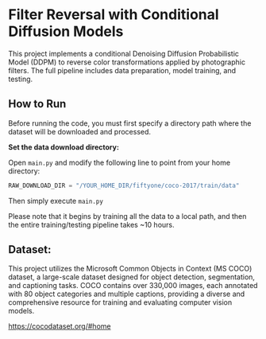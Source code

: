 # Filter Reversal with Conditional Diffusion Models

This project implements a conditional Denoising Diffusion Probabilistic Model (DDPM) to reverse color transformations applied by photographic filters. The full pipeline includes data preparation, model training, and testing.

## How to Run

Before running the code, you must first specify a directory path where the dataset will be downloaded and processed.

**Set the data download directory:**

Open `main.py` and modify the following line to point from your home directory:

   ```python
   RAW_DOWNLOAD_DIR = "/YOUR_HOME_DIR/fiftyone/coco-2017/train/data"
```

Then simply execute ```main.py```

Please note that it begins by training all the data to a local path, and then the entire training/testing pipeline takes ~10 hours.

## Dataset:

This project utilizes the Microsoft Common Objects in Context (MS COCO) dataset, a large-scale dataset designed for object detection, segmentation, and captioning tasks. COCO contains over 330,000 images, each annotated with 80 object categories and multiple captions, providing a diverse and comprehensive resource for training and evaluating computer vision models.

https://cocodataset.org/#home
